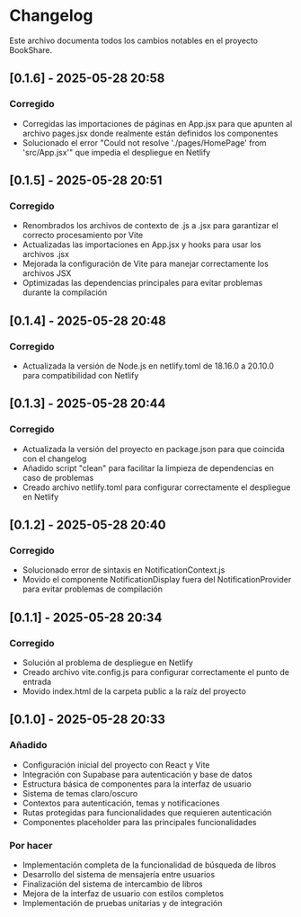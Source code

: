 # Changelog

Este archivo documenta todos los cambios notables en el proyecto BookShare.

## [0.1.6] - 2025-05-28 20:58

### Corregido
- Corregidas las importaciones de páginas en App.jsx para que apunten al archivo pages.jsx donde realmente están definidos los componentes
- Solucionado el error "Could not resolve './pages/HomePage' from 'src/App.jsx'" que impedia el despliegue en Netlify

## [0.1.5] - 2025-05-28 20:51

### Corregido
- Renombrados los archivos de contexto de .js a .jsx para garantizar el correcto procesamiento por Vite
- Actualizadas las importaciones en App.jsx y hooks para usar los archivos .jsx
- Mejorada la configuración de Vite para manejar correctamente los archivos JSX
- Optimizadas las dependencias principales para evitar problemas durante la compilación

## [0.1.4] - 2025-05-28 20:48

### Corregido
- Actualizada la versión de Node.js en netlify.toml de 18.16.0 a 20.10.0 para compatibilidad con Netlify

## [0.1.3] - 2025-05-28 20:44

### Corregido
- Actualizada la versión del proyecto en package.json para que coincida con el changelog
- Añadido script "clean" para facilitar la limpieza de dependencias en caso de problemas
- Creado archivo netlify.toml para configurar correctamente el despliegue en Netlify

## [0.1.2] - 2025-05-28 20:40

### Corregido
- Solucionado error de sintaxis en NotificationContext.js
- Movido el componente NotificationDisplay fuera del NotificationProvider para evitar problemas de compilación

## [0.1.1] - 2025-05-28 20:34

### Corregido
- Solución al problema de despliegue en Netlify
- Creado archivo vite.config.js para configurar correctamente el punto de entrada
- Movido index.html de la carpeta public a la raíz del proyecto

## [0.1.0] - 2025-05-28 20:33

### Añadido
- Configuración inicial del proyecto con React y Vite
- Integración con Supabase para autenticación y base de datos
- Estructura básica de componentes para la interfaz de usuario
- Sistema de temas claro/oscuro
- Contextos para autenticación, temas y notificaciones
- Rutas protegidas para funcionalidades que requieren autenticación
- Componentes placeholder para las principales funcionalidades

### Por hacer
- Implementación completa de la funcionalidad de búsqueda de libros
- Desarrollo del sistema de mensajería entre usuarios
- Finalización del sistema de intercambio de libros
- Mejora de la interfaz de usuario con estilos completos
- Implementación de pruebas unitarias y de integración
